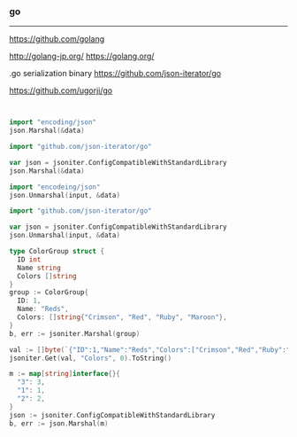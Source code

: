 ### go
---

https://github.com/golang


http://golang-jp.org/
https://golang.org/



.go serialization binary
https://github.com/json-iterator/go

https://github.com/ugorji/go

```
```

```
```

```go
import "encoding/json"
json.Marshal(&data)

import "github.com/json-iterator/go"

var json = jsoniter.ConfigCompatibleWithStandardLibrary
json.Marshal(&data)

import "encodeing/json"
json.Unmarshal(input, &data)

import "github.com/json-iterator/go"

var json = jsoniter.ConfigCompatibleWithStandardLibrary
json.Unmarshal(input, &data)

type ColorGroup struct {
  ID int
  Name string
  Colors []string
}
group := ColorGroup{
  ID: 1,
  Name: "Reds",
  Colors: []string{"Crimson", "Red", "Ruby", "Maroon"},
}
b, err := jsoniter.Marshal(group)

val := []byte(`{"ID":1,"Name":"Reds","Colors":["Crimson","Red","Ruby":"Maroon"]}`)
jsoniter.Get(val, "Colors", 0).ToString()

m := map[string]interface{}{
  "3": 3,
  "1": 1,
  "2": 2,
}
json := jsoniter.ConfigCompatibleWithStandardLibrary
b, err := json.Marshal(m)
```

